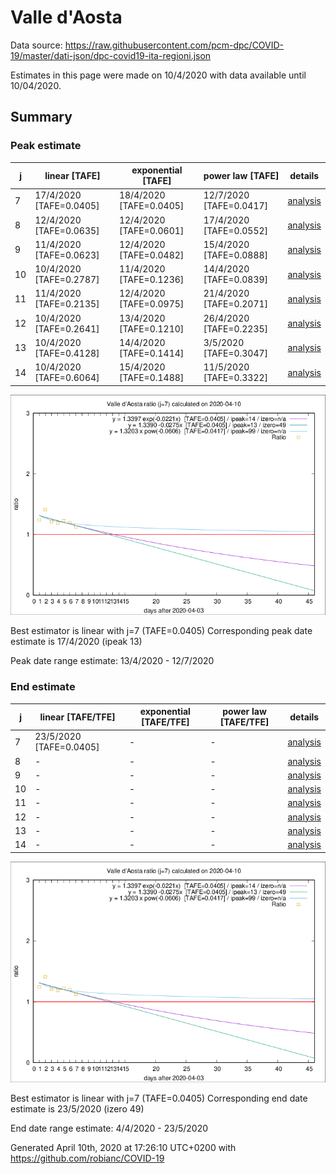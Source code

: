 # Valle d'Aosta


Data source: https://raw.githubusercontent.com/pcm-dpc/COVID-19/master/dati-json/dpc-covid19-ita-regioni.json

Estimates in this page were made on 10/4/2020 with data available until 10/04/2020.


## Summary 

### Peak estimate 
|j|linear [TAFE]|exponential [TAFE]|power law [TAFE]|details|
|---|----|-----------|---------|-------|
|7|17/4/2020 [TAFE=0.0405]|18/4/2020 [TAFE=0.0405]|12/7/2020 [TAFE=0.0417]|[analysis](COVID-19_valle_d'aosta_j7_2020-04-10.md)|
|8|12/4/2020 [TAFE=0.0635]|12/4/2020 [TAFE=0.0601]|17/4/2020 [TAFE=0.0552]|[analysis](COVID-19_valle_d'aosta_j8_2020-04-10.md)|
|9|11/4/2020 [TAFE=0.0623]|12/4/2020 [TAFE=0.0482]|15/4/2020 [TAFE=0.0888]|[analysis](COVID-19_valle_d'aosta_j9_2020-04-10.md)|
|10|10/4/2020 [TAFE=0.2787]|11/4/2020 [TAFE=0.1236]|14/4/2020 [TAFE=0.0839]|[analysis](COVID-19_valle_d'aosta_j10_2020-04-10.md)|
|11|11/4/2020 [TAFE=0.2135]|12/4/2020 [TAFE=0.0975]|21/4/2020 [TAFE=0.2071]|[analysis](COVID-19_valle_d'aosta_j11_2020-04-10.md)|
|12|10/4/2020 [TAFE=0.2641]|13/4/2020 [TAFE=0.1210]|26/4/2020 [TAFE=0.2235]|[analysis](COVID-19_valle_d'aosta_j12_2020-04-10.md)|
|13|10/4/2020 [TAFE=0.4128]|14/4/2020 [TAFE=0.1414]|3/5/2020 [TAFE=0.3047]|[analysis](COVID-19_valle_d'aosta_j13_2020-04-10.md)|
|14|10/4/2020 [TAFE=0.6064]|15/4/2020 [TAFE=0.1488]|11/5/2020 [TAFE=0.3322]|[analysis](COVID-19_valle_d'aosta_j14_2020-04-10.md)|

![best peak estimate](COVID-19_valle_d'aosta_j7_2020-04-10.png)

Best estimator is linear with j=7 (TAFE=0.0405)
Corresponding peak date estimate is 17/4/2020 (ipeak 13)


Peak date range estimate: 13/4/2020 - 12/7/2020

### End estimate 
|j|linear [TAFE/TFE]|exponential [TAFE/TFE]|power law [TAFE/TFE]|details|
|---|----|-----------|---------|-------|
|7|23/5/2020 [TAFE=0.0405]|-|-|[analysis](COVID-19_valle_d'aosta_j7_2020-04-10.md)|
|8|-|-|-|[analysis](COVID-19_valle_d'aosta_j8_2020-04-10.md)|
|9|-|-|-|[analysis](COVID-19_valle_d'aosta_j9_2020-04-10.md)|
|10|-|-|-|[analysis](COVID-19_valle_d'aosta_j10_2020-04-10.md)|
|11|-|-|-|[analysis](COVID-19_valle_d'aosta_j11_2020-04-10.md)|
|12|-|-|-|[analysis](COVID-19_valle_d'aosta_j12_2020-04-10.md)|
|13|-|-|-|[analysis](COVID-19_valle_d'aosta_j13_2020-04-10.md)|
|14|-|-|-|[analysis](COVID-19_valle_d'aosta_j14_2020-04-10.md)|

![best zero estimate](COVID-19_valle_d'aosta_j7_2020-04-10.png)

Best estimator is linear with j=7 (TAFE=0.0405)
Corresponding end date estimate is 23/5/2020 (izero 49)


End date range estimate: 4/4/2020 - 23/5/2020

Generated April 10th, 2020 at 17:26:10 UTC+0200 with https://github.com/robianc/COVID-19
